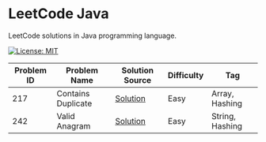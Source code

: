 # LeetCode Java

LeetCode solutions in Java programming language.

[![License: MIT](https://img.shields.io/badge/License-MIT-yellow.svg)](https://github.com/anirudhology/leetcode-java/blob/main/LICENSE)

| Problem ID | Problem Name       | Solution Source                                                                  | Difficulty | Tag             |
|------------|--------------------|----------------------------------------------------------------------------------|------------|-----------------|
| 217        | Contains Duplicate | [Solution](src/main/java/com/anirudhology/leetcode/array/ContainsDuplicate.java) | Easy       | Array, Hashing  |
| 242        | Valid Anagram      | [Solution](src/main/java/com/anirudhology/leetcode/string/ValidAnagram.java)     | Easy       | String, Hashing |